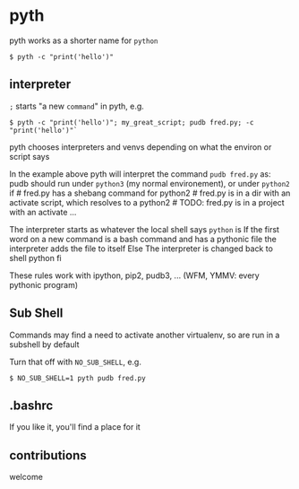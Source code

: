 pyth
====


pyth works as a shorter name for `python`

    $ pyth -c "print('hello')"

interpreter
-----------

`;` starts "a new `command`" in pyth, e.g.

    $ pyth -c "print('hello')"; my_great_script; pudb fred.py; -c "print('hello')"`

pyth chooses interpreters and venvs depending on what the environ or script says

In the example above pyth will interpret the command `pudb fred.py` as:
    pudb should run under `python3` (my normal environement), or under `python2` if
    # fred.py has a shebang command for python2
    # fred.py is in a dir with an activate script, which resolves to a python2
    # TODO: fred.py is in a project with an activate ...

The interpreter starts as whatever the local shell says `python` is
If the first word on a new command is a bash command and has a pythonic file
    the interpreter adds the file to itself
Else
  The interpreter is changed back to shell python
fi

These rules work with ipython, pip2, pudb3, ... (WFM, YMMV: every pythonic program)

Sub Shell
---------

Commands may find a need to activate another virtualenv, so are run in a subshell by default

Turn that off with `NO_SUB_SHELL`, e.g.

`$ NO_SUB_SHELL=1 pyth pudb fred.py`

.bashrc
-------

If you like it, you'll find a place for it

contributions
-------------

welcome
